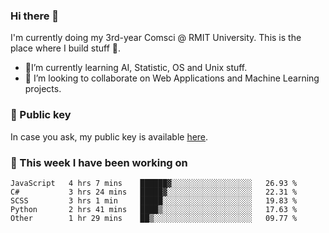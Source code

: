 ### Hi there 👋

I'm currently doing my 3rd-year Comsci @ RMIT University. This is the place where I build stuff 👀. 

- 🌱I’m currently learning AI, Statistic, OS and Unix stuff.
- 👯 I’m looking to collaborate on Web Applications and Machine Learning projects.

### 🔑 Public key

In case you ask, my public key is available [here](https://public.auspham.dev/).

### 📅 This week I have been working on
<!--START_SECTION:waka-->
```text
JavaScript   4 hrs 7 mins    ██████▓░░░░░░░░░░░░░░░░░░   26.93 % 
C#           3 hrs 24 mins   █████▓░░░░░░░░░░░░░░░░░░░   22.31 % 
SCSS         3 hrs 1 min     █████░░░░░░░░░░░░░░░░░░░░   19.83 % 
Python       2 hrs 41 mins   ████▒░░░░░░░░░░░░░░░░░░░░   17.63 % 
Other        1 hr 29 mins    ██▒░░░░░░░░░░░░░░░░░░░░░░   09.77 % 
```
<!--END_SECTION:waka-->

<!--
**rockmanvnx6/rockmanvnx6** is a ✨ _special_ ✨ repository because its `README.md` (this file) appears on your GitHub profile.

Here are some ideas to get you started:

- 🔭 I’m currently working on ...
- 🌱 I’m currently learning ...
- 👯 I’m looking to collaborate on ...
- 🤔 I’m looking for help with ...
- 💬 Ask me about ...
- 📫 How to reach me: ...
- 😄 Pronouns: ...
- ⚡ Fun fact: ...
-->
